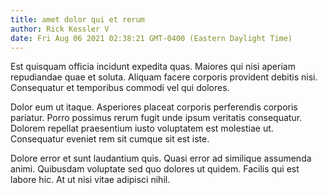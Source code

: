 ```yaml
---
title: amet dolor qui et rerum
author: Rick Kessler V
date: Fri Aug 06 2021 02:38:21 GMT-0400 (Eastern Daylight Time)
---
```

Est quisquam officia incidunt expedita quas. Maiores qui nisi aperiam repudiandae quae et soluta. Aliquam facere corporis provident debitis nisi. Consequatur et temporibus commodi vel qui dolores.

 Dolor eum ut itaque. Asperiores placeat corporis perferendis corporis pariatur. Porro possimus rerum fugit unde ipsum veritatis consequatur. Dolorem repellat praesentium iusto voluptatem est molestiae ut. Consequatur eveniet rem sit cumque sit est iste.

 Dolore error et sunt laudantium quis. Quasi error ad similique assumenda animi. Quibusdam voluptate sed quo dolores ut quidem. Facilis qui est labore hic. At ut nisi vitae adipisci nihil.